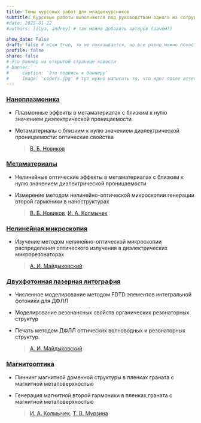 ```yaml
---
title: Темы курсовых работ для младшекурсников
subtitle: Курсовые работы выполняются под руководством одного из сотрудников лаборатории.
#date: 2025-01-22
#authors: [ilya, andrey] # так можно добавить авторов (зачем?)

show_date: False
draft: false # если true, то не показывается, но все равно можно попасть по ссылке
profile: false
share: false
# Это баннер на открытой странице новости
# banner:
#     caption: 'Это подпись к баннеру'
#     image: 'coders.jpg' # тут нужно написать то, что идет после assets/media/
---
```

### [Наноплазмоника](/ru/our-research/plasmonics)

- Плазмонные эффекты в метаматериалах с близким к нулю значением диэлектрической проницаемости
- Метаматериалы с близким к нулю значением диэлектрической проницаемости: оптические свойства

  > [В. Б. Новиков](/ru/author/владимир-борисович-новиков/)

### [Метаматериалы](/ru/our-research/metamaterials)

- Нелинейные оптические эффекты в метаматериалах с близким к нулю значением диэлектрической проницаемости
- Измерение методом нелинейно-оптической микроскопии генерации второй гармоники в наноструктурах

  > [В. Б. Новиков](/ru/author/владимир-борисович-новиков/), [И. А. Колмычек](/ru/author/ирина-алексеевна-колмычек)

### [Нелинейная микроскопия](/ru/our-research/nlmicroscopy)

- Изучение методом нелинейно-оптической микроскопии распределения оптического излучения в диэлектрических микрорезонаторах
  > [А. И. Майдыковский](/ru/author/антон-игоревич-маидыковскии)

### [Двухфотонная лазерная литография](/ru/our-research/litography)

- Численное моделирование методом FDTD элементов интегральной фотоники для ДФЛЛ
- Моделирование резонансных свойств органических резонаторных структур
- Печать методом ДФЛЛ оптических волноводных и резонаторных структур.

  > [А. И. Майдыковский](/ru/author/антон-игоревич-маидыковскии)

### [Магнитооптика](/ru/our-research/magnetooptics)

- Пиннинг магнитной доменной структуры в пленках граната с магнитной метаповерхностью
- Генерация магнитной второй гармоники в пленках граната с магнитной метаповерхностью

  > [И. А. Колмычек](/ru/author/ирина-алексеевна-колмычек), [Т. В. Мурзина](/ru/author/татьяна-владимировна-мурзина)

<!-- ---
# Page title
title: Темы курсовых работ для младшекурсников
# Page type - we want a landing page (such as a homepage)
type: landing

# Your landing page sections - add as many different content blocks as you like
sections:
  - block: markdown
    id: eq
    content:
      title: Возможные темы курсовых работ для младшекурсников
      subtitle:  Ищем студентов
      text:
       "
       ### [Наноплазмоника](/ru/our-research/plasmonics)

       > [В. Б. Новиков](/ru/author/владимир-борисович-новиков/)

       > - #### Плазмонные эффекты в метаматериалах с близким к нулю значением диэлектрической проницаемости \n
       > - #### Метаматериалы с близким к нулю значением диэлектрической проницаемости: оптические свойства

       ### [Метаматериалы](/ru/our-research/metamaterials)

       > [В. Б. Новиков](/ru/author/владимир-борисович-новиков/)
        ... [И. А. Колмычек](/ru/author/ирина-алексеевна-колмычек)

       - Нелинейные оптические эффекты в метаматериалах с близким к нулю значением диэлектрической проницаемости  \n
       - Измерение методом нелинейно-оптической микроскопии генерации второй гармоники внаноструктурах\n

       ### [Нелинейная микроскопия](/ru/our-research/nlmicroscopy)

       > [А. И. Майдыковский](/ru/author/антон-игоревич-маидыковскии)

       > - Изучение методом нелинейно-оптической микроскопии распределения оптического излучения в диэлектрических микрорезонаторах

       ### [Двухфотонная литография](/ru/our-research/litography)

       [А. И. Майдыковский](/ru/author/антон-игоревич-маидыковскии)

       > - #### Численное моделирование методом FDTD элементов интегральной фотоники для ДФЛЛ \n
       > - #### Моделирование резонансных свойств органических резонаторных структур\n
       > - #### Печать методом ДФЛЛ оптических волноводных и резонаторных структур.

       ### [Магнитооптика](/ru/our-research/magnetooptics)

       [И. А. Колмычек](/ru/author/ирина-алексеевна-колмычек) ...
       [Т. В. Мурзина](/ru/author/татьяна-владимировна-мурзина)

       - Пиннинг магнитной доменной структуры в пленках граната с магнитной метаповерхностью \n
       -  Генерация магнитной второй гармоники  в пленках граната с магнитной метаповерхностью






       "

    design:
      # Choose how many columns the section has. Valid values: '1' or '2'.
      columns: '1'
--- -->
<!-- ---
title: Темы курсовых работ для младшекурсников
subtitle: приходите, пожалуйста
#date: 2025-01-22
#authors: [ilya, andrey] # так можно добавить авторов (зачем?)

show_date: False
draft: false # если true, то не показывается, но все равно можно попасть по ссылке
profile: false
share: false

# Это баннер на открытой странице новости
# banner:
#     caption: 'Это подпись к баннеру'
#     image: 'coders.jpg' # тут нужно написать то, что идет после assets/media/
---

# [Наноплазмоника](/ru/our-research/plasmonics)
 [Владимир Борисович Новиков](/ru/author/владимир-борисович-новиков/)
- Плазмонные эффекты в метаматериалах с близким к нулю значением диэлектрической проницаемости
- Метаматериалы с близким к нулю значением диэлектрической проницаемости: оптические свойства

# [Метаматериалы](/ru/our-research/metamaterials)
  [Владимир Борисович Новиков](/ru/author/владимир-борисович-новиков/)    <br/>
[Ирина Алексеевна Колмычек](/ru/author/ирина-алексеевна-колмычек)   <br/>
 - Нелинейные оптические эффекты в метаматериалах с близким к нулю значением диэлектрической проницаемости
 - Измерение методом нелинейно-оптической микроскопии генерации второй гармоники в наноструктурах"  -->

<!-- as landing:
<!-- ---
# Page title
title: Темы курсовых работ для младшекурсников
# Page type - we want a landing page (such as a homepage)
type: landing

# Your landing page sections - add as many different content blocks as you like
sections:
  - block: markdown
    id: eq
    content:
      title: Возможные темы курсовых работ для младшекурсников
      subtitle:
      text: Ищем студентов
    design:
      # Choose how many columns the section has. Valid values: '1' or '2'.
      columns: '1'

  - block: markdown
    id: th1
    content:
      title: "[Наноплазмоника](/ru/our-research/plasmonics)"
      subtitle: "[Владимир Борисович Новиков](/ru/author/владимир-борисович-новиков/)"
      text: " - Плазмонные эффекты в метаматериалах с близким к нулю значением диэлектрической проницаемости \n
      - Метаматериалы с близким к нулю значением диэлектрической проницаемости: оптические свойства"
    design:
      # Choose how many columns the section has. Valid values: '1' or '2'.
      columns: '2'

  - block: markdown
    id: th2
    content:
      title: "[Метаматериалы](/ru/our-research/metamaterials)"
      subtitle: "[Владимир Борисович Новиков](/ru/author/владимир-борисович-новиков/)  \n  [Ирина Алексеевна Колмычек](/ru/author/ирина-алексеевна-колмычек)"
      text: "- Нелинейные оптические эффекты в метаматериалах с близким к нулю значением диэлектрической проницаемости \n - Измерение методом нелинейно-оптической микроскопии генерации второй гармоники в наноструктурах"
    design:
      # Choose how many columns the section has. Valid values: '1' or '2'.
      columns: '2'

  - block: markdown
    id: th3
    content:
      title: "[Нелинейная микроскопия](/ru/our-research/nlmicroscopy) "
      subtitle: "[Антон Игоревич Майдыковский](/ru/author/антон-игоревич-маидыковскии)"
      text: " - Изучение методом нелинейно-оптической микроскопии распределения оптического излучения в диэлектрических микрорезонаторах"
    design:
      # Choose how many columns the section has. Valid values: '1' or '2'.
      columns: '2'

  - block: markdown
    id: th4
    content:
      title: "[Двухфотонная литография](/ru/our-research/litography)"
      subtitle: "[Антон Игоревич Майдыковский](/ru/author/антон-игоревич-маидыковскии)"
      text: " - Численное моделирование методом FDTD элементов интегральной фотоники для ДФЛЛ
              \n - Моделирование резонансных свойств органических резонаторных структур
              \n- Печать методом ДФЛЛ оптических волноводных и резонаторных структур."
    design:
      # Choose how many columns the section has. Valid values: '1' or '2'.
      columns: '2'

  - block: markdown
    id: th5
    content:
      title: "[Магнитооптика](/ru/our-research/magnetooptics)"
      subtitle: "[Ирина Алексеевна Колмычек](/ru/author/ирина-алексеевна-колмычек)
                \n [Татьяна Владимировна Мурзина](/ru/author/татьяна-владимировна-мурзина)"
      text: " - Пиннинг магнитной доменной структуры в пленках граната с магнитной метаповерхностью
            \n -  Генерация магнитной второй гармоники  в пленках граната с магнитной метаповерхностью"
    design:
      # Choose how many columns the section has. Valid values: '1' or '2'.
      columns: '2'
---

<!-- 4 - Численное моделирование методом FDTD элементов интегральной фотоники для ДФЛЛ
4 - Моделирование резонансных свойств органических резонаторных структур
4 - Печать методом ДФЛЛ оптических волноводных и резонаторных структур.

2 - Измерение методом нелинейно-оптической микроскопии генерации второй гармоники в наноструктурах
3 - Изучение методом нелинейно-оптической микроскопии распределения оптического излучения в диэлектрических микрорезонаторах
5 - Пиннинг магнитной доменной структуры в пленках граната с магнитной метаповерхностью
5 - Генерация магнитной второй гармоники  в пленках граната с магнитной метаповерхностью
12 + -Метаматериалы с близким к нулю значением диэлектрической проницаемости: оптические свойства
12 + - Нелинейные оптические эффекты в метаматериалах с близким к нулю значением диэлектрической проницаемости
1 + Плазмонные эффекты в метаматериалах с близким к нулю значением диэлектрической проницаемости


1 [Наноплазмоника](/ru/our-research/plasmonics) <br> 2 [Метаматериалы и фотонные кристаллы](/ru/our-research/metamaterials) <br> 3 [Нелинейная микроскопия](/ru/our-research/nlmicroscopy) <br> 4 Двухфотонная лазерная литография <br> 5 [Магнитооптика](/ru/our-research/magnetooptics) <br> <h3> [Оборудование](/ru/research/#eq)</h3> -->
